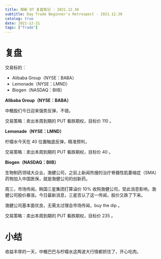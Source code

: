 ```yaml
---
title: 萌新 DT 复盘笔记 - 2021.12.30
subtitle: Day Trade Beginner's Retrospect - 2021.12.30
catalog: true
date: 2021-12-31
tags: ["Trade"]
---
```


# 复盘

交易标的：

- Alibaba Group（NYSE：BABA）
- Lemonade（NYSE：LMND）
- Biogen（NASDAQ：BIIB）

**Alibaba Group（NYSE：BABA）**

中概股们今日迎来强势反弹，不错。

交易策略：卖出本周到期的 PUT 看跌期权，目标价 110 。

**Lemonade（NYSE：LMND）**

柠檬水今天在 40 位置触底反弹，精准预判，

交易策略：卖出本周到期的 PUT 看跌期权，目标价 40 。

**Biogen（NASDAQ：BIIB）**

生物制药领域大企业，渤健公司，之前上新闻热搜的治疗脊髓性肌萎缩症（SMA）药物加入中国医保，就是渤健公司的创新药。

周三，市场传闻，韩国三星集团打算溢价 10% 收购渤健公司，受此消息影响，渤健公司股价暴涨。今日最新消息，三星否认了这一传闻，股价又跌了下来。

渤健公司基本面优良，无需太过理会市场传闻，buy the dip 。

交易策略：卖出本周到期的 PUT 看跌期权，目标价 235 。

# 小结

收益丰厚的一天，中概巴巴与柠檬水这两波大行情都抓住了，开心吃肉。

<!-- EOF -->

